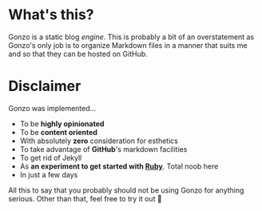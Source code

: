 # What's this?

Gonzo is a static blog *engine*. This is probably a bit of an overstatement as Gonzo's only job is to organize Markdown files in a manner that suits me and so that they can be hosted on GitHub.

# Disclaimer

Gonzo was implemented...
- To be **highly opinionated**
- To be **content oriented**
- With absolutely **zero** consideration for esthetics
- To take advantage of **GitHub**'s markdown facilities
- To get rid of Jekyll
- As **an experiment to get started with [Ruby](https://www.ruby-lang.org/en/)**. Total noob here
- In just a few days

All this to say that you probably should not be using Gonzo for anything serious. Other than that, feel free to try it out :shrug:
